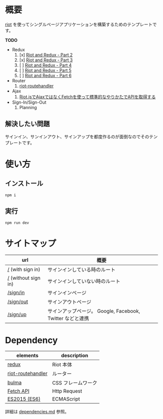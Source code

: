 # 概要

[riot](https://github.com/riot/riot) を使ってシングルページアプリケーションを構築するためのテンプレートです。

__TODO__

- Redux
  1. [x] [Riot and Redux - Part 2](https://youtu.be/DgM03bvgCYc)
  1. [x] [Riot and Redux - Part 3](https://youtu.be/QuwnbuneAzM)
  1. [ ] [Riot and Redux - Part 4](https://youtu.be/qc6bjtu7KG0)
  1. [ ] [Riot and Redux - Part 5](https://youtu.be/M4BNsRMatVY)
  1. [ ] [Riot and Redux - Part 6](https://youtu.be/jr8KDpwtRsk)
- Router
  1. [riot-routehandler](https://github.com/crisward/riot-routehandler)
- Ajax
  1. [Riot.jsでAjaxではなくFetchを使って標準的なやりかたでAPIを取得する](http://qiita.com/aggre/items/c36d8fe34551569e2e6f)
- Sign-In/Sign-Out
  1. Planning

## 解決したい問題

サインイン、サンインアウト、サインアップを都度作るのが面倒なのでそのテンプレートです。

# 使い方

## インストール

```shell-session
npm i
```

## 実行

```shell-session
npm run dev
```

# サイトマップ

| url                                                       | 概要                                                      |
|-----------------------------------------------------------|-----------------------------------------------------------|
| [/](./doc/screen/root-with-user.md)  (with sign in)       | サインインしている時のルート                              |
| [/](./doc/screen/root-without-user.md)  (without sign in) | サインインしていない時のルート                            |
| [/sign/in](./doc/screen/sing-in.md)                       | サインインページ                                          |
| [/sign/out](./doc/screen/sing-out.md)                     | サインアウトページ                                        |
| [/sign/up](./doc/screen/sing-up.md)                       | サインアップページ。 Google, Facebook, Twitter などと連携 |

# Dependency

| elements                                                             | description        |
|----------------------------------------------------------------------|--------------------|
| [redux](https://github.com/reactjs/redux)                            | Riot 本体          |
| [riot-routehandler](https://github.com/crisward/riot-routehandler)   | ルーター           |
| [bulma](http://bulma.io)                                             | CSS フレームワーク |
| [Fetch API](https://developer.mozilla.org/ja/docs/Web/API/Fetch_API) | Http Request       |
| [ES2015 (ES6)](http://qiita.com/tuno-tky/items/74ca595a9232bcbcd727) | ECMAScript         |

詳細は [dependencies.md](./doc/dependencies.md) 参照。
